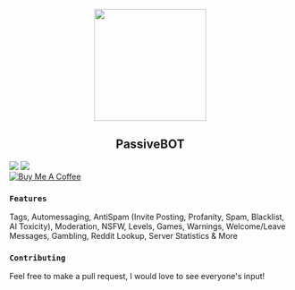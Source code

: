 <p align="center">
   <img src="https://cdn.discordapp.com/avatars/430837105690673152/e6d87d2b890d3137797e41177103e4e1.png?size=128" width="200" />
<h2 align="center">PassiveBOT</h2>

   <a href="https://discord.me/passive"><img src="https://img.shields.io/badge/Invite-PassiveModding-7289DA.svg?longCache=true&style=flat-square&logo=discord"/></a>
   <a href="https://discordapp.com/oauth2/authorize?client_id=430837105690673152&scope=bot&permissions=2146958591"><img src="https://img.shields.io/badge/Invite-PassiveBOT-7289DA.svg?longCache=true&style=flat-square&logo=discord"/></a>
   <br/>
   <a href="https://www.buymeacoffee.com/Passive" target="_blank"><img src="https://www.buymeacoffee.com/assets/img/custom_images/black_img.png" alt="Buy Me A Coffee" style="height: auto !important;width: auto !important;" ></a>
</p>
</p>

### `Features`
Tags, Automessaging, AntiSpam (Invite Posting, Profanity, Spam, Blacklist, AI Toxicity), Moderation, NSFW, Levels, Games, Warnings, Welcome/Leave Messages, Gambling, Reddit Lookup, Server Statistics & More
### `Contributing`
Feel free to make a pull request, I would love to see everyone's input!